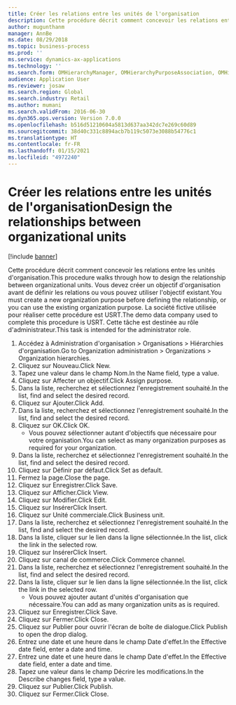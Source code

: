 ```yaml
---
title: Créer les relations entre les unités de l'organisation
description: Cette procédure décrit comment concevoir les relations entre les unités d'organisation.
author: mugunthanm
manager: AnnBe
ms.date: 08/29/2018
ms.topic: business-process
ms.prod: ''
ms.service: dynamics-ax-applications
ms.technology: ''
ms.search.form: OMHierarchyManager, OMHierarchyPurposeAssociation, OMHierarchySelection, HierarchyDesigner, OMNodeSelection,  HierarchyPublishAndCloseForm
audience: Application User
ms.reviewer: josaw
ms.search.region: Global
ms.search.industry: Retail
ms.author: mumani
ms.search.validFrom: 2016-06-30
ms.dyn365.ops.version: Version 7.0.0
ms.openlocfilehash: b516d51210604a5813d637aa342dc7e269c60d89
ms.sourcegitcommit: 38d40c331c8894acb7b119c5073e3088b54776c1
ms.translationtype: HT
ms.contentlocale: fr-FR
ms.lasthandoff: 01/15/2021
ms.locfileid: "4972240"
---
```

# <a name="design-the-relationships-between-organizational-units"></a><span data-ttu-id="074c9-103">Créer les relations entre les unités de l'organisation</span><span class="sxs-lookup"><span data-stu-id="074c9-103">Design the relationships between organizational units</span></span>

[!include [banner](../includes/banner.md)]

<span data-ttu-id="074c9-104">Cette procédure décrit comment concevoir les relations entre les unités d'organisation.</span><span class="sxs-lookup"><span data-stu-id="074c9-104">This procedure walks through how to design the relationship between organizational units.</span></span> <span data-ttu-id="074c9-105">Vous devez créer un objectif d'organisation avant de définir les relations ou vous pouvez utiliser l'objectif existant.</span><span class="sxs-lookup"><span data-stu-id="074c9-105">You must create a new organization purpose before defining the relationship, or you can use the existing organization purpose.</span></span> <span data-ttu-id="074c9-106">La société fictive utilisée pour réaliser cette procédure est USRT.</span><span class="sxs-lookup"><span data-stu-id="074c9-106">The demo data company used to complete this procedure is USRT.</span></span> <span data-ttu-id="074c9-107">Cette tâche est destinée au rôle d'administrateur.</span><span class="sxs-lookup"><span data-stu-id="074c9-107">This task is intended for the administrator role.</span></span>

1. <span data-ttu-id="074c9-108">Accédez à Administration d'organisation > Organisations > Hiérarchies d'organisation.</span><span class="sxs-lookup"><span data-stu-id="074c9-108">Go to Organization administration > Organizations > Organization hierarchies.</span></span>
2. <span data-ttu-id="074c9-109">Cliquez sur Nouveau.</span><span class="sxs-lookup"><span data-stu-id="074c9-109">Click New.</span></span>
3. <span data-ttu-id="074c9-110">Tapez une valeur dans le champ Nom.</span><span class="sxs-lookup"><span data-stu-id="074c9-110">In the Name field, type a value.</span></span>
4. <span data-ttu-id="074c9-111">Cliquez sur Affecter un objectif.</span><span class="sxs-lookup"><span data-stu-id="074c9-111">Click Assign purpose.</span></span>
5. <span data-ttu-id="074c9-112">Dans la liste, recherchez et sélectionnez l'enregistrement souhaité.</span><span class="sxs-lookup"><span data-stu-id="074c9-112">In the list, find and select the desired record.</span></span>
6. <span data-ttu-id="074c9-113">Cliquez sur Ajouter.</span><span class="sxs-lookup"><span data-stu-id="074c9-113">Click Add.</span></span>
7. <span data-ttu-id="074c9-114">Dans la liste, recherchez et sélectionnez l'enregistrement souhaité.</span><span class="sxs-lookup"><span data-stu-id="074c9-114">In the list, find and select the desired record.</span></span>
8. <span data-ttu-id="074c9-115">Cliquez sur OK.</span><span class="sxs-lookup"><span data-stu-id="074c9-115">Click OK.</span></span>
    * <span data-ttu-id="074c9-116">Vous pouvez sélectionner autant d'objectifs que nécessaire pour votre organisation.</span><span class="sxs-lookup"><span data-stu-id="074c9-116">You can select as many organization purposes as required for your organization.</span></span>  
9. <span data-ttu-id="074c9-117">Dans la liste, recherchez et sélectionnez l'enregistrement souhaité.</span><span class="sxs-lookup"><span data-stu-id="074c9-117">In the list, find and select the desired record.</span></span>
10. <span data-ttu-id="074c9-118">Cliquez sur Définir par défaut.</span><span class="sxs-lookup"><span data-stu-id="074c9-118">Click Set as default.</span></span>
11. <span data-ttu-id="074c9-119">Fermez la page.</span><span class="sxs-lookup"><span data-stu-id="074c9-119">Close the page.</span></span>
12. <span data-ttu-id="074c9-120">Cliquez sur Enregistrer.</span><span class="sxs-lookup"><span data-stu-id="074c9-120">Click Save.</span></span>
13. <span data-ttu-id="074c9-121">Cliquez sur Afficher.</span><span class="sxs-lookup"><span data-stu-id="074c9-121">Click View.</span></span>
14. <span data-ttu-id="074c9-122">Cliquez sur Modifier.</span><span class="sxs-lookup"><span data-stu-id="074c9-122">Click Edit.</span></span>
15. <span data-ttu-id="074c9-123">Cliquez sur Insérer</span><span class="sxs-lookup"><span data-stu-id="074c9-123">Click Insert.</span></span>
16. <span data-ttu-id="074c9-124">Cliquez sur Unité commerciale.</span><span class="sxs-lookup"><span data-stu-id="074c9-124">Click Business unit.</span></span>
17. <span data-ttu-id="074c9-125">Dans la liste, recherchez et sélectionnez l'enregistrement souhaité.</span><span class="sxs-lookup"><span data-stu-id="074c9-125">In the list, find and select the desired record.</span></span>
18. <span data-ttu-id="074c9-126">Dans la liste, cliquer sur le lien dans la ligne sélectionnée.</span><span class="sxs-lookup"><span data-stu-id="074c9-126">In the list, click the link in the selected row.</span></span>
19. <span data-ttu-id="074c9-127">Cliquez sur Insérer</span><span class="sxs-lookup"><span data-stu-id="074c9-127">Click Insert.</span></span>
20. <span data-ttu-id="074c9-128">Cliquez sur canal de commerce.</span><span class="sxs-lookup"><span data-stu-id="074c9-128">Click Commerce channel.</span></span>
21. <span data-ttu-id="074c9-129">Dans la liste, recherchez et sélectionnez l'enregistrement souhaité.</span><span class="sxs-lookup"><span data-stu-id="074c9-129">In the list, find and select the desired record.</span></span>
22. <span data-ttu-id="074c9-130">Dans la liste, cliquer sur le lien dans la ligne sélectionnée.</span><span class="sxs-lookup"><span data-stu-id="074c9-130">In the list, click the link in the selected row.</span></span>
    * <span data-ttu-id="074c9-131">Vous pouvez ajouter autant d'unités d'organisation que nécessaire.</span><span class="sxs-lookup"><span data-stu-id="074c9-131">You can add as many organization units as is required.</span></span>  
23. <span data-ttu-id="074c9-132">Cliquez sur Enregistrer.</span><span class="sxs-lookup"><span data-stu-id="074c9-132">Click Save.</span></span>
24. <span data-ttu-id="074c9-133">Cliquez sur Fermer.</span><span class="sxs-lookup"><span data-stu-id="074c9-133">Click Close.</span></span>
25. <span data-ttu-id="074c9-134">Cliquez sur Publier pour ouvrir l'écran de boîte de dialogue.</span><span class="sxs-lookup"><span data-stu-id="074c9-134">Click Publish to open the drop dialog.</span></span>
26. <span data-ttu-id="074c9-135">Entrez une date et une heure dans le champ Date d'effet.</span><span class="sxs-lookup"><span data-stu-id="074c9-135">In the Effective date field, enter a date and time.</span></span>
27. <span data-ttu-id="074c9-136">Entrez une date et une heure dans le champ Date d'effet.</span><span class="sxs-lookup"><span data-stu-id="074c9-136">In the Effective date field, enter a date and time.</span></span>
28. <span data-ttu-id="074c9-137">Tapez une valeur dans le champ Décrire les modifications.</span><span class="sxs-lookup"><span data-stu-id="074c9-137">In the Describe changes field, type a value.</span></span>
29. <span data-ttu-id="074c9-138">Cliquez sur Publier.</span><span class="sxs-lookup"><span data-stu-id="074c9-138">Click Publish.</span></span>
30. <span data-ttu-id="074c9-139">Cliquez sur Fermer.</span><span class="sxs-lookup"><span data-stu-id="074c9-139">Click Close.</span></span>

